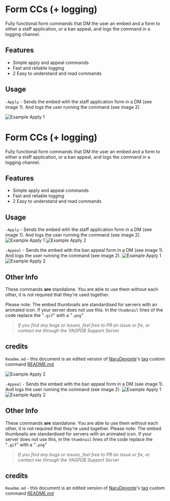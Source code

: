 # Form CCs (+ logging)
Fully functional form commands that DM the user an embed and a form to either a staff application, or a ban appeal, and logs the command in a logging channel.

## Features
- Simple apply and appeal commands 
- Fast and reliable logging
- 2 Easy to understand and read commands

## Usage

`-Apply` - Sends the embed with the staff application form in a DM (see image 1). And logs the user running the command (see image 2).

![Example Apply 1](https://cdn.discordapp.com/attachments/786941956004904991/809964653928251453/unknown.png)
# Form CCs (+ logging)
Fully functional form commands that DM the user an embed and a form to either a staff application, or a ban appeal, and logs the command in a logging channel.

## Features
- Simple apply and appeal commands 
- Fast and reliable logging
- 2 Easy to understand and read commands

## Usage

`-Apply` - Sends the embed with the staff application form in a DM (see image 1). And logs the user running the command (see image 2). 
![Example Apply 1](https://cdn.discordapp.com/attachments/786941956004904991/809964653928251453/unknown.png) 
![Example Apply 2](https://cdn.discordapp.com/attachments/784132360399487066/809966265984745482/unknown.png)

`-Appeal` - Sends the embed with the ban appeal form in a DM (see image 1). And logs the user running the command (see image 2).
![Example Apply 1](https://cdn.discordapp.com/attachments/784132357002625047/795194965445574656/unknown.png)
![Example Apply 2](https://cdn.discordapp.com/attachments/784132360399487066/809966265984745482/unknown.png) 

## Other Info
These commands **are** standalone. You are able to use them without each other, it is not required that they're used together.

Please note: The embed thumbnails are standardised for servers with an animated icon.
If your server does not use this. In the `thumbnail` lines of the code replace the "`.gif`" with a "`.png`"

> *If you find any bugs or issues, feel free to PR an issue or fix, or contact me through the YAGPDB Support Server*


## credits

`Readme.md` - this document is an edited version of [NaruDevonte](https://github.com/NaruDevnote)'s [tag](https://github.com/NaruDevnote/yagpdb-ccs/tree/master/tags) custom command [README.md](https://github.com/NaruDevnote/yagpdb-ccs/blob/master/tags/README.md)

![Example Apply 2](https://cdn.discordapp.com/attachments/784132357002625047/795190700169625640/unknown.png)

`-Appeal` - Sends the embed with the ban appeal form in a DM (see image 1). And logs the user running the command (see image 2).
![Example Apply 1](https://cdn.discordapp.com/attachments/784132357002625047/795194965445574656/unknown.png)
![Example Apply 2](https://cdn.discordapp.com/attachments/784132360399487066/809966265984745482/unknown.png) 

## Other Info
These commands **are** standalone. You are able to use them without each other, it is not required that they're used together.
Please note: The embed thumbnails are standardised for servers with an animated icon.
If your server does not use this, in the `thumbnail` lines of the code replace the "`.gif`" with a "`.png`"

> *If you find any bugs or issues, feel free to PR an issue or fix, or contact me through the YAGPDB Support Server*


## credits

`Readme.md` - this document is an edited version of [NaruDevonte](https://github.com/NaruDevnote)'s [tag](https://github.com/NaruDevnote/yagpdb-ccs/tree/master/tags) custom command [README.md](https://github.com/NaruDevnote/yagpdb-ccs/blob/master/tags/README.md)
